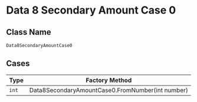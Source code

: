 
# Data 8 Secondary Amount Case 0

## Class Name

`Data8SecondaryAmountCase0`

## Cases

| Type | Factory Method |
|  --- | --- |
| `int` | Data8SecondaryAmountCase0.FromNumber(int number) |

